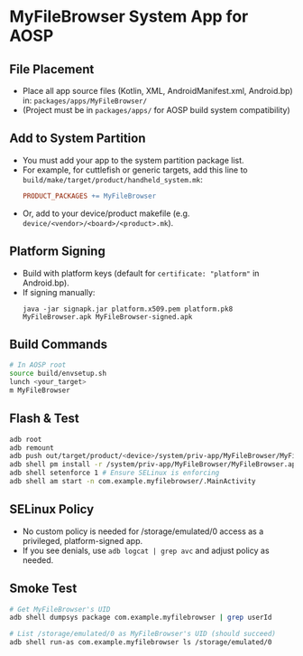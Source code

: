 # MyFileBrowser System App for AOSP

## File Placement
- Place all app source files (Kotlin, XML, AndroidManifest.xml, Android.bp) in:
  `packages/apps/MyFileBrowser/`
- (Project must be in `packages/apps/` for AOSP build system compatibility)

## Add to System Partition
- You must add your app to the system partition package list.
- For example, for cuttlefish or generic targets, add this line to `build/make/target/product/handheld_system.mk`:
  ```makefile
  PRODUCT_PACKAGES += MyFileBrowser
  ```
- Or, add to your device/product makefile (e.g. `device/<vendor>/<board>/<product>.mk`).

## Platform Signing
- Build with platform keys (default for `certificate: "platform"` in Android.bp).
- If signing manually:
  ```
  java -jar signapk.jar platform.x509.pem platform.pk8 MyFileBrowser.apk MyFileBrowser-signed.apk
  ```

## Build Commands
```sh
# In AOSP root
source build/envsetup.sh
lunch <your_target>
m MyFileBrowser
```

## Flash & Test
```sh
adb root
adb remount
adb push out/target/product/<device>/system/priv-app/MyFileBrowser/MyFileBrowser.apk /system/priv-app/MyFileBrowser/
adb shell pm install -r /system/priv-app/MyFileBrowser/MyFileBrowser.apk
adb shell setenforce 1 # Ensure SELinux is enforcing
adb shell am start -n com.example.myfilebrowser/.MainActivity
```

## SELinux Policy
- No custom policy is needed for /storage/emulated/0 access as a privileged, platform-signed app.
- If you see denials, use `adb logcat | grep avc` and adjust policy as needed.

## Smoke Test
```sh
# Get MyFileBrowser's UID
adb shell dumpsys package com.example.myfilebrowser | grep userId

# List /storage/emulated/0 as MyFileBrowser's UID (should succeed)
adb shell run-as com.example.myfilebrowser ls /storage/emulated/0
```
